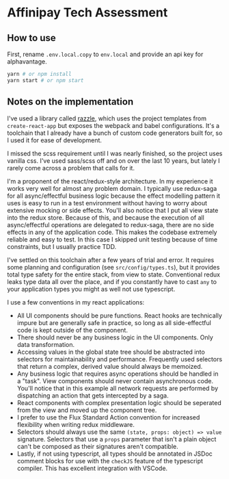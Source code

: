 # Affinipay Tech Assessment

## How to use

First, rename `.env.local.copy` to `env.local` and provide an api key for alphavantage.

```bash
yarn # or npm install
yarn start # or npm start
```

## Notes on the implementation

I've used a library called [razzle], which uses the project templates from `create-react-app` but exposes the webpack and babel configurations. It's a toolchain that I already have a bunch of custom code generators built for, so I used it for ease of development.

I missed the scss requirement until I was nearly finished, so the project uses vanilla css. I've used sass/scss off and on over the last 10 years, but lately I rarely come across a problem that calls for it.

I'm a proponent of the react/redux-style architecture. In my experience it works very well for almost any problem domain. I typically use redux-saga for all async/effectful business logic because the effect modelling pattern it uses is easy to run in a test environment without having to worry about extensive mocking or side effects. You'll also notice that I put all view state into the redux store. Because of this, and because the execution of all async/effectful operations are delegated to redux-saga, there are no side effects in any of the application code. This makes the codebase extremely reliable and easy to test. In this case I skipped unit testing because of time constraints, but I usually practice TDD.

I've settled on this toolchain after a few years of trial and error. It requires some planning and configuration (see `src/config/types.ts`), but it provides total type safety for the entire stack, from view to state. Conventional redux leaks type data all over the place, and if you constantly have to cast `any` to your application types you might as well not use typescript.

I use a few conventions in my react applications:
  - All UI components should be pure functions. React hooks are technically impure but are generally safe in practice, so long as all side-effectful code is kept outside of the component.
  - There should never be any business logic in the UI components. Only data transformation.
  - Accessing values in the global state tree should be abstracted into selectors for maintainability and performance. Frequently used selectors that return a complex, derived value should always be memoized.
  - Any business logic that requires async operations should be handled in a "task". View components should never contain asynchronous code. You'll notice that in this example all network requests are performed by dispatching an action that gets intercepted by a saga.
  - React components with complex presentation logic should be seperated from the view and moved up the component tree.
  - I prefer to use the Flux Standard Action convention for increased flexibility when writing redux middleware.
  - Selectors should always use the same `(state, props: object) => value` signature. Selectors that use a `props` parameter that isn't a plain object can't be composed as their signatures aren't compatible.
  - Lastly, if not using typescript, all types should be annotated in JSDoc comment blocks for use with the `checkJS` feature of the typescript compiler. This has excellent integration with VSCode.

[razzle]:https://razzlejs.org/

